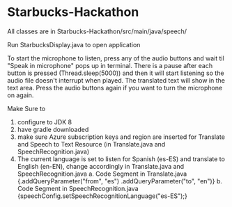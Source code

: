 # Starbucks-Hackathon
All classes are in Starbucks-Hackathon/src/main/java/speech/

Run StarbucksDisplay.java to open application

To start the microphone to listen, press any of the audio buttons and wait til "Speak in microphone" pops up in terminal. There is a pause after each button is pressed 
(Thread.sleep(5000)) and then it will start listening so the audio file doesn't interrupt when played. The translated text will show in the text area.
Press the audio buttons again if you want to turn the microphone on again.

Make Sure to
1. configure to JDK 8
2. have gradle downloaded
3. make sure Azure subscription keys and region are inserted for Translate and Speech to Text Resource (in Translate.java and SpeechRecognition.java)
4. The current language is set to listen for Spanish (es-ES) and translate to English (en-EN), change accordingly in Translate.java and SpeechRecognition.java
   a. Code Segment in Translate.java
     {.addQueryParameter("from", "es") 
     .addQueryParameter("to", "en")}
   b. Code Segment in SpeechRecognition.java
    {speechConfig.setSpeechRecognitionLanguage("es-ES");}
